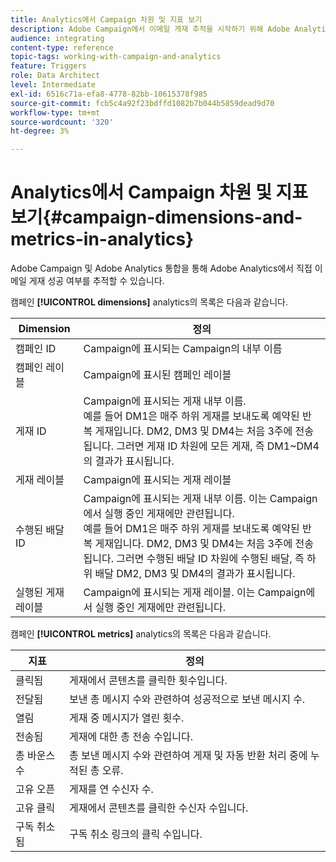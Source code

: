 ```yaml
---
title: Analytics에서 Campaign 차원 및 지표 보기
description: Adobe Campaign에서 이메일 게재 추적을 시작하기 위해 Adobe Analytics에서 찾을 수 있는 다양한 차원을 알아봅니다.
audience: integrating
content-type: reference
topic-tags: working-with-campaign-and-analytics
feature: Triggers
role: Data Architect
level: Intermediate
exl-id: 6516c71a-efa8-4778-82bb-10615378f985
source-git-commit: fcb5c4a92f23bdffd1082b7b044b5859dead9d70
workflow-type: tm+mt
source-wordcount: '320'
ht-degree: 3%

---
```


# Analytics에서 Campaign 차원 및 지표 보기{#campaign-dimensions-and-metrics-in-analytics}

Adobe Campaign 및 Adobe Analytics 통합을 통해 Adobe Analytics에서 직접 이메일 게재 성공 여부를 추적할 수 있습니다.

캠페인 **[!UICONTROL dimensions]** analytics의 목록은 다음과 같습니다.

<table> 
 <thead> 
  <tr> 
   <th> Dimension<br /> </th> 
   <th> 정의<br /> </th> 
  </tr> 
 </thead> 
 <tbody> 
  <tr> 
   <td> 캠페인 ID<br /> </td> 
   <td> Campaign에 표시되는 Campaign의 내부 이름<br /> </td> 
  </tr> 
  <tr> 
   <td> 캠페인 레이블<br /> </td> 
   <td> Campaign에 표시된 캠페인 레이블<br /> </td> 
  </tr> 
  <tr> 
   <td> 게재 ID<br /> </td> 
   <td> Campaign에 표시되는 게재 내부 이름.<br /> 예를 들어 DM1은 매주 하위 게재를 보내도록 예약된 반복 게재입니다. DM2, DM3 및 DM4는 처음 3주에 전송됩니다. 그러면 게재 ID 차원에 모든 게재, 즉 DM1~DM4의 결과가 표시됩니다. <br /> </td> 
  </tr> 
  <tr> 
   <td> 게재 레이블<br /> </td> 
   <td> Campaign에 표시되는 게재 레이블<br /> </td> 
  </tr> 
  <tr> 
   <td> 수행된 배달 ID<br /> </td> 
   <td> Campaign에 표시되는 게재 내부 이름. 이는 Campaign에서 실행 중인 게재에만 관련됩니다.<br /> 예를 들어 DM1은 매주 하위 게재를 보내도록 예약된 반복 게재입니다. DM2, DM3 및 DM4는 처음 3주에 전송됩니다. 그러면 수행된 배달 ID 차원에 수행된 배달, 즉 하위 배달 DM2, DM3 및 DM4의 결과가 표시됩니다. <br /> </td> 
  </tr> 
  <tr> 
   <td> 실행된 게재 레이블<br /> </td> 
   <td> Campaign에 표시되는 게재 레이블. 이는 Campaign에서 실행 중인 게재에만 관련됩니다.<br /> </td> 
  </tr> 
 </tbody> 
</table>

캠페인 **[!UICONTROL metrics]** analytics의 목록은 다음과 같습니다.

<table> 
 <thead> 
  <tr> 
   <th> 지표<br /> </th> 
   <th> 정의<br /> </th> 
  </tr> 
 </thead> 
 <tbody> 
  <tr> 
   <td> 클릭됨<br /> </td> 
   <td> 게재에서 콘텐츠를 클릭한 횟수입니다.<br /> </td> 
  </tr> 
  <tr> 
   <td> 전달됨<br /> </td> 
   <td> 보낸 총 메시지 수와 관련하여 성공적으로 보낸 메시지 수.<br /> </td> 
  </tr> 
  <tr> 
   <td> 열림<br /> </td> 
   <td> 게재 중 메시지가 열린 횟수.<br /> </td> 
  </tr> 
  <tr> 
   <td> 전송됨<br /> </td> 
   <td> 게재에 대한 총 전송 수입니다.<br /> </td> 
  </tr> 
  <tr> 
   <td> 총 바운스 수<br /> </td> 
   <td> 총 보낸 메시지 수와 관련하여 게재 및 자동 반환 처리 중에 누적된 총 오류.<br /> </td> 
  </tr> 
  <tr> 
   <td> 고유 오픈<br /> </td> 
   <td> 게재를 연 수신자 수.<br /> </td> 
  </tr> 
  <tr> 
   <td> 고유 클릭<br /> </td> 
   <td> 게재에서 콘텐츠를 클릭한 수신자 수입니다.<br /> </td> 
  </tr> 
  <tr> 
   <td> 구독 취소됨<br /> </td> 
   <td> 구독 취소 링크의 클릭 수입니다.<br /> </td> 
  </tr> 
 </tbody> 
</table>
